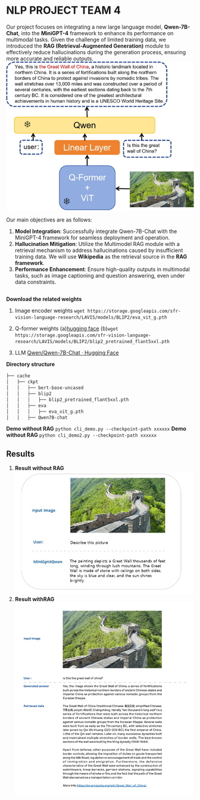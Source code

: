 ﻿# NLP PROJECT TEAM 4
Our project focuses on integrating a new large language model, **Qwen-7B-Chat**, into the **MiniGPT-4** framework to enhance its performance on multimodal tasks. Given the challenge of limited training data, we introduced the **RAG (Retrieval-Augmented Generation)** module to effectively reduce hallucinations during the generation process, ensuring more accurate and reliable outputs.
![image name](https://raw.githubusercontent.com/shengtun/NLP_TERMPOR/refs/heads/master/architecture.png)

Our main objectives are as follows:

1.  **Model Integration**: Successfully integrate Qwen-7B-Chat with the MiniGPT-4 framework for seamless deployment and operation.
2.  **Hallucination Mitigation**: Utilize the Multimodel RAG module with a retrieval mechanism to address hallucinations caused by insufficient training data. We will use **Wikipedia** as the retrieval source in the **RAG framework**.
4.  **Performance Enhancement**: Ensure high-quality outputs in multimodal tasks, such as image captioning and question answering, even under data constraints.
## 
**Download the related weights**
1. Image encoder weights
`wget https://storage.googleapis.com/sfr-vision-language-research/LAVIS/models/BLIP2/eva_vit_g.pth`
2. Q-former weights
(a)[hugging face](https://huggingface.co/google-bert/bert-base-uncased/tree/main)
(b)`wget https://storage.googleapis.com/sfr-vision-language-research/LAVIS/models/BLIP2/blip2_pretrained_flant5xxl.pth`

3. LLM
[Qwen/Qwen-7B-Chat · Hugging Face](https://huggingface.co/Qwen/Qwen-7B-Chat)

**Directory structure**
```text
├── cache
│   ├── ckpt
│   │   ├── bert-base-uncased
│   │   ├── blip2
│   │   │   ├── blip2_pretrained_flant5xxl.pth
│   │   ├── eva
│   │   │   ├── eva_vit_g.pth
│   │   ├── Qwen7B-chat               
```
**Demo without RAG**
`python cli_demo.py --checkpoint-path xxxxxx`
**Demo without RAG**
`python cli_demo2.py --checkpoint-path xxxxxx`
 ## Results
 1. **Result without RAG**
![image with rag](https://raw.githubusercontent.com/shengtun/NLP_TERMPOR/refs/heads/master/vis/image/greatwall_wo_rag.jpg)
 2. **Result withRAG**
 ![image with rag](https://raw.githubusercontent.com/shengtun/NLP_TERMPOR/refs/heads/master/vis/image/greatwall_w_rag.png)
